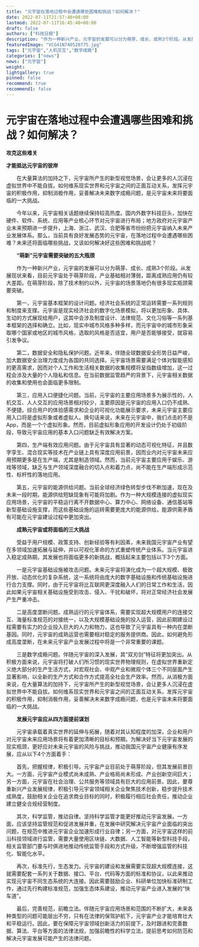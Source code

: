 ```yaml
---
title: "元宇宙在落地过程中会遭遇哪些困难和挑战？如何解决？"
date: 2022-07-11T21:57:40+08:00
lastmod: 2022-07-11T16:45:40+08:00
draft: false
authors: ["科技日报"]
description: "作为一种新兴产业，元宇宙的发展可以分为萌芽、成长、成熟3个阶段。从发展现状来看，目前元宇宙处于萌芽阶段，产业基础相对薄弱，距离成熟应用仍有较大差距。"
featuredImage: "VCG41N740520775.jpg"
tags: ["元宇宙","人机交互","数字成瘾"]
categories: ["news"]
news: ["元宇宙"]
weight: 
lightgallery: true
pinned: false
recommend: true
recommend1: false
---
```


# 元宇宙在落地过程中会遭遇哪些困难和挑战？如何解决？



**攻克这些难关**

**才能抵达元宇宙的彼岸**





　　在大量算法的加持之下，元宇宙所产生的新型视觉场景，会让更多的人沉浸在虚拟世界中不能自拔。如何维系现实世界和元宇宙之间的正面互动关系，发挥元宇宙的积极作用，抑制消极作用，妥善解决未来数字成瘾问题，是元宇宙未来将要面临的一大挑战。

　　今年以来，元宇宙相关话题继续保持较高热度。国内外数字科技巨头，加快在硬件、软件、系统、应用等产业核心环节对元宇宙进行布局；地方政府对元宇宙产业未来预期进一步提升，上海、浙江、武汉、合肥等省市纷纷把元宇宙纳入未来产业发展体系。那么，当前具有良好发展态势的元宇宙，在落地过程中会遭遇哪些困难？未来还将面临哪些挑战，又该如何解决好这些困难和挑战呢？

　　**“萌新”元宇宙需要突破的五大瓶颈**

　　作为一种新兴产业，元宇宙的发展可以分为萌芽、成长、成熟3个阶段。从发展现状来看，目前元宇宙处于萌芽阶段，产业基础相对薄弱，距离成熟应用仍有较大差距。在萌芽阶段，除了技术制约以外，元宇宙的场景落地仍有很多现实瓶颈需要突破。

　　第一，元宇宙基本框架的设计问题。经济社会系统的正常运转需要一系列规则和制度来支撑。元宇宙是现实经济社会的数字化场景模拟，将以更加形象、具体、生动的方式展现给用户，这其中会涉及制度设计、法律规范、文化习俗等一系列基本框架的选择和确立。比如，现实中城市风格多种多样，而元宇宙中的城市形象采取哪个国家或地区的城市风格，选取的风格是否适宜，用户是否能够接受，就容易引发争议。

　　第二，数据安全和隐私保护问题。近年来，伴随全球数据安全形势日益严峻，加大数据安全治理力度成为各国的共同选择。元宇宙场景需要满足个体对智能感知的更高需求，因而对个人工作和生活相关数据的收集规模将呈指数级增加，这一过程会涉及大量的个人隐私和信息。在当前数据监管趋严的背景下，元宇宙相关数据的收集和使用也会面临更多限制。

　　第三，应用入口便捷化问题。当前，元宇宙的主要应用场景多为展示性的，人机交互、人人交互的应用场景相对较少，主要原因是元宇宙的应用入口仍不成熟、不便捷。综合用户的体验感需求和企业的可视化功能展示要求，未来元宇宙主要应用入口将是虚拟形象或者虚拟人。换句话来说，未来在元宇宙中，我们点击的不是App，而是一个个虚拟形象。然而，目前虚拟形象应用的开发设计仍处于初级阶段，导致元宇宙应用的基本入口问题缺乏有效解决方案。

　　第四，生产端有效应用问题。由于元宇宙具有显著的动态可视化特征，并且数字孪生、混合现实等技术在产业链上具有深度应用前景，因而业内对元宇宙未来应用预期更多是在生产端，尤其是制造领域。然而，当前元宇宙主要应用于娱乐、游戏等领域，缺乏与生产领域深度融合的切入点和着力点，尚不能在生产端形成示范性、标杆性的落地应用。

　　第五，元宇宙的能源供给问题。当前全球经济绿色转型步伐不断加速，现在及未来一段时期，能源供给短缺现象有可能将加剧。作为一种大规模连接的虚拟现实应用场景，元宇宙的平稳运行离不开数据中心、算力中心、网络设备、通信基站等新型基础设施支撑，而这些基础设施的运转需要更庞大的能源供给。能源供需矛盾有可能在元宇宙建设过程中更加突出。

　　**成熟元宇宙或将面临的三大挑战**

　　受益于用户规模、政策支持、创新经验等有利因素，未来我国元宇宙产业有望在多领域加速拓展与延伸，并以可视化革命的方式重塑传统产业体系。当元宇宙进入稳定成熟期，其发展也将面临更多的新挑战，概括起来主要包括以下3个方面。

　　一是元宇宙基础设施被攻击问题。未来元宇宙将演化成为一个超大规模、极致开放、动态优化的复杂系统，这一系统将由庞大的数字基础设施和传统基础设施进行合力支撑。同时，由于元宇宙将比互联网更深度融入人们的日常工作和生活，因此如果元宇宙相关基础设施受到攻击、侵入、干扰和破坏，将对正常经济社会发展产生严重冲击。

　　二是高度垄断问题。成熟运行的元宇宙体系，需要实现超大规模用户的连接交互、海量标准规范的对接统一，以及大规模基础设施的投入运营，因此前期建设过程需要有实力的企业投入巨大的人力和物力，这也导致了元宇宙具有一种内在垄断基因。同时，元宇宙的成熟运营也需要相对稳定的服务提供商。因此，如何避免形成高度垄断，在未来元宇宙产业发展过程中将是一个非常重要的课题。

　　三是数字成瘾问题。伴随元宇宙的深入发展，其“双刃剑”特征将更加突出。从积极方面来说，元宇宙将打破人们所习惯的现实世界物理规则，在虚拟世界重新定义绝大部分的生产生活方式，对宏观社会、中观产业和微观个体三个不同层面产生显著影响，以全新的生产方式和合作方式提高全社会生产效率。然而，从消极方面来说，在大量算法的加持下，元宇宙所产生的新型视觉场景，会让更多人沉浸在虚拟世界中不能自拔。如何维系现实世界和元宇宙之间的正面互动关系，发挥元宇宙的积极作用，抑制消极作用，妥善解决未来数字成瘾问题，也是元宇宙未来将要面临的一大挑战。

　　**发展元宇宙应从四方面提前谋划**

　　元宇宙承载着真实世界的延伸与拓展，随着对其认知程度的加深，企业和用户对元宇宙未来应用场景将有着更加清晰的目标和预期。为解决好当下元宇宙发展的现实瓶颈，更好应对未来元宇宙的风险与挑战，推动我国元宇宙产业健康有序发展，应从以下4个方面着手：

　　首先，把握规律，积极引导。元宇宙产业目前处于萌芽阶段，但其发展前景巨大。一方面，元宇宙产业模式尚未成熟、产业格局尚未形成、产业创新空间巨大；另一方面，元宇宙在社会治理、公共服务等领域具有巨大的应用前景。因此，要尊重新兴产业发展规律，积极引导元宇宙领域相关企业聚焦技术创新，稳步提升技术成熟度，鼓励相关企业在追求商业目标的同时，积极履行相应社会责任，推动企业建立健全合规经营制度。

　　其次，科学监管，推动自律。坚持科学监管才能更好推动元宇宙发展。一方面，应该坚持监管规范和促进发展并重，在发展中研究解决元宇宙产业面临的突出问题，在规范中推进元宇宙企业加速形成行业自律；另一方面，对元宇宙这样的前沿科技领域进行监管，需要大量使用区块链、大数据、人工智能等新型科技手段，相关监管部门要与时俱进地推动传统监管手段和方式升级，不断增强监管的科技化、智能化水平。

　　再次，标准先行，生态发力。元宇宙的建设和发展需要实现超大规模连接，这就需要配套一系列关于数据、接口、平台、代码等方面的标准和协议，以此来推动实现元宇宙不同生态系统的大连接。因此需要鼓励企业、科研单位加快标准研制工作，通过先行构建标准规范，加强生态体系建设，推动元宇宙产业进入发展的“快车道”。

　　最后，完善规范，前瞻立法。伴随元宇宙应用场景和范围的不断扩大，未来各种类型的问题可能层出不穷，只有在法律的保驾护航下，元宇宙产业才能培育壮大和平稳运行。因此，要在保障元宇宙领域创新活力的前提下，及时跟进和完善数据、算法、平台等方面的法律法规，加强前瞻性的科学立法，提前思考如何防范和解决元宇宙发展可能产生的法律问题。